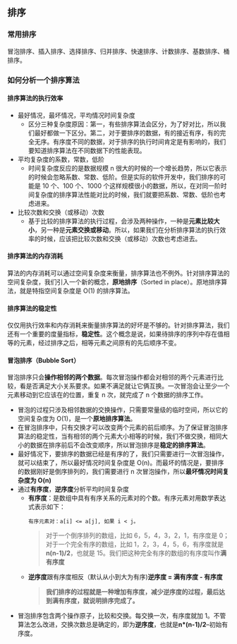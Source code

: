 ## 排序
### 常用排序
冒泡排序、插入排序、选择排序、归并排序、快速排序、计数排序、基数排序、桶排序。
### 如何分析一个排序算法
#### 排序算法的执行效率
* 最好情况，最坏情况，平均情况时间复杂度
  * 区分三种复杂度原因：第一，有些排序算法会区分，为了好对比，所以我们最好都做一下区分。第二，对于要排序的数据，有的接近有序，有的完全无序。有序度不同的数据，对于排序的执行时间肯定是有影响的，我们要知道排序算法在不同数据下的性能表现。
* 平均复杂度的系数，常数，低阶
  * 时间复杂度反应的是数据规模 n 很大的时候的一个增长趋势，所以它表示的时候会忽略系数、常数、低阶。但是实际的软件开发中，我们排序的可能是 10 个、100 个、1000 个这样规模很小的数据，所以，在对同一阶时间复杂度的排序算法性能对比的时候，我们就要把系数、常数、低阶也考虑进来。
* 比较次数和交换（或移动）次数
  * 基于比较的排序算法的执行过程，会涉及两种操作，一种是**元素比较大小**，另一种是**元素交换或移动**。所以，如果我们在分析排序算法的执行效率的时候，应该把比较次数和交换（或移动）次数也考虑进去。
#### 排序算法的内存消耗
算法的内存消耗可以通过空间复杂度来衡量，排序算法也不例外。针对排序算法的空间复杂度，我们引入一个新的概念，**原地排序**（Sorted in place）。原地排序算法，就是特指空间复杂度是 O(1) 的排序算法。
#### 排序算法的稳定性
仅仅用执行效率和内存消耗来衡量排序算法的好坏是不够的。针对排序算法，我们还有一个重要的度量指标，**稳定性**。这个概念是说，如果待排序的序列中存在值相等的元素，经过排序之后，相等元素之间原有的先后顺序不变。
#### 冒泡排序（Bubble Sort）
冒泡排序只会**操作相邻的两个数据**。每次冒泡操作都会对相邻的两个元素进行比较，看是否满足大小关系要求。如果不满足就让它俩互换。一次冒泡会让至少一个元素移动到它应该在的位置，重复 n 次，就完成了 n 个数据的排序工作。
* 冒泡的过程只涉及相邻数据的交换操作，只需要常量级的临时空间，所以它的空间复杂度为 O(1)，是一个**原地排序算法**。
* 在冒泡排序中，只有交换才可以改变两个元素的前后顺序。为了保证冒泡排序算法的稳定性，当有相邻的两个元素大小相等的时候，我们不做交换，相同大小的数据在排序前后不会改变顺序，所以冒泡排序是**稳定的排序算法**。
* 最好情况下，要排序的数据已经是有序的了，我们只需要进行一次冒泡操作，就可以结束了，所以最好情况时间复杂度是 O(n)。而最坏的情况是，要排序的数据刚好是倒序排列的，我们需要进行 n 次冒泡操作，所以**最坏情况时间复杂度为 O(n)**
* 通过**有序度**，**逆序度**分析平均时间复杂度
  * **有序度**：是数组中具有有序关系的元素对的个数。有序元素对用数学表达式表示如下：
    ```
    有序元素对：a[i] <= a[j], 如果 i < j。
    ```
    >对于一个倒序排列的数组，比如 6，5，4，3，2，1，有序度是 0；对于一个完全有序的数组，比如 1，2，3，4，5，6，有序度就是**n(n-1)/2**，也就是 15。我们把这种完全有序的数组的有序度叫作**满有序度**
  * **逆序度**跟有序度相反（默认从小到大为有序)**逆序度 = 满有序度 - 有序度**
    >**我们排序的过程就是一种增加有序度，减少逆序度的过程，最后达到满有序度，就说明排序完成了。**
* 冒泡排序包含两个操作原子，比较和交换。每交换一次，有序度就加 1。不管算法怎么改进，交换次数总是确定的，即为**逆序度**，也就是**n*(n-1)/2**–初始有序度。